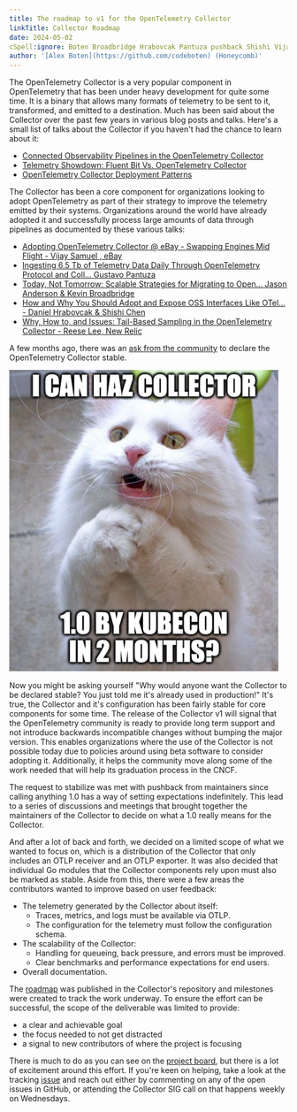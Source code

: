 ```yaml
---
title: The roadmap to v1 for the OpenTelemetry Collector
linkTitle: Collector Roadmap
date: 2024-05-02
cSpell:ignore: Boten Broadbridge Hrabovcak Pantuza pushback Shishi Vijay
author: '[Alex Boten](https://github.com/codeboten) (Honeycomb)'
---
```


The OpenTelemetry Collector is a very popular component in OpenTelemetry that
has been under heavy development for quite some time. It is a binary that allows
many formats of telemetry to be sent to it, transformed, and emitted to a
destination. Much has been said about the Collector over the past few years in
various blog posts and talks. Here's a small list of talks about the Collector
if you haven't had the chance to learn about it:

- [Connected Observability Pipelines in the OpenTelemetry Collector](https://www.youtube.com/watch?v=uPpZ23iu6kI)
- [Telemetry Showdown: Fluent Bit Vs. OpenTelemetry Collector](https://www.youtube.com/watch?v=ykq1F_3PmJw)
- [OpenTelemetry Collector Deployment Patterns](https://www.youtube.com/watch?v=WhRrwSHDBFs)

The Collector has been a core component for organizations looking to adopt
OpenTelemetry as part of their strategy to improve the telemetry emitted by
their systems. Organizations around the world have already adopted it and
successfully process large amounts of data through pipelines as documented by
these various talks:

- [Adopting OpenTelemetry Collector @ eBay - Swapping Engines Mid Flight - Vijay Samuel , eBay](https://www.youtube.com/watch?v=tZJd6W-CIcU)
- [Ingesting 6.5 Tb of Telemetry Data Daily Through OpenTelemetry Protocol and Coll... Gustavo Pantuza](https://www.youtube.com/watch?v=aDysORX1zIs)
- [Today, Not Tomorrow: Scalable Strategies for Migrating to Open... Jason Anderson & Kevin Broadbridge](https://www.youtube.com/watch?v=iPGd9_aYu-A)
- [How and Why You Should Adopt and Expose OSS Interfaces Like OTel... - Daniel Hrabovcak & Shishi Chen](https://www.youtube.com/watch?v=D71fK2MFreI)
- [Why, How to, and Issues: Tail-Based Sampling in the OpenTelemetry Collector - Reese Lee, New Relic](https://www.youtube.com/watch?v=l4PeclHKl7I)

A few months ago, there was an
[ask from the community](https://github.com/open-telemetry/community/issues/1971)
to declare the OpenTelemetry Collector stable.

![Can haz Collector v1?](can-haz-collector.png)

Now you might be asking yourself "Why would anyone want the Collector to be
declared stable? You just told me it's already used in production!" It's true,
the Collector and it's configuration has been fairly stable for core components
for some time. The release of the Collector v1 will signal that the
OpenTelemetry community is ready to provide long term support and not introduce
backwards incompatible changes without bumping the major version. This enables
organizations where the use of the Collector is not possible today due to
policies around using beta software to consider adopting it. Additionally, it
helps the community move along some of the work needed that will help its
graduation process in the CNCF.

The request to stabilize was met with pushback from maintainers since calling
anything 1.0 has a way of setting expectations indefinitely. This lead to a
series of discussions and meetings that brought together the maintainers of the
Collector to decide on what a 1.0 really means for the Collector.

And after a lot of back and forth, we decided on a limited scope of what we
wanted to focus on, which is a distribution of the Collector that only includes
an OTLP receiver and an OTLP exporter. It was also decided that individual Go
modules that the Collector components rely upon must also be marked as stable.
Aside from this, there were a few areas the contributors wanted to improve based
on user feedback:

- The telemetry generated by the Collector about itself:
  - Traces, metrics, and logs must be available via OTLP.
  - The configuration for the telemetry must follow the configuration schema.
- The scalability of the Collector:
  - Handling for queueing, back pressure, and errors must be improved.
  - Clear benchmarks and performance expectations for end users.
- Overall documentation.

The
[roadmap](https://github.com/open-telemetry/opentelemetry-collector/blob/main/docs/ga-roadmap.md)
was published in the Collector's repository and milestones were created to track
the work underway. To ensure the effort can be successful, the scope of the
deliverable was limited to provide:

- a clear and achievable goal
- the focus needed to not get distracted
- a signal to new contributors of where the project is focusing

There is much to do as you can see on the
[project board](https://github.com/orgs/open-telemetry/projects/83), but there
is a lot of excitement around this effort. If you're keen on helping, take a
look at the tracking
[issue](https://github.com/open-telemetry/opentelemetry-collector/issues/9375)
and reach out either by commenting on any of the open issues in GitHub, or
attending the Collector SIG call on that happens weekly on Wednesdays.
